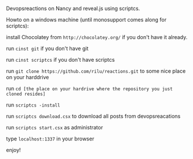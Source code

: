 Devopsreactions on Nancy and reveal.js using scriptcs.

Howto on a windows machine (until monosupport comes along for scriptcs):

install Chocolatey from  ```http://chocolatey.org/``` if you don't have it already.

run ```cinst git``` if you don't have git

run ```cinst scriptcs``` if you don't have scriptcs

run ```git clone https://github.com/rilu/reactions.git``` to some nice place on your harddrive

run ```cd [the place on your hardrive where the repository you just cloned resides]```

run ```scriptcs -install```

run ```scriptcs download.csx``` to download all posts from devopsreacations

run ```scriptcs start.csx``` as administrator

type  ```localhost:1337``` in your browser

enjoy!
